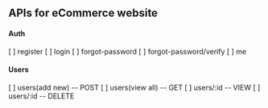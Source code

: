 ## APIs for eCommerce website

#### Auth
[ ] register 
[ ] login
[ ] forgot-password
[ ] forgot-password/verify
[ ] me


#### Users
[ ] users(add new) -- POST
[ ] users(view all) -- GET
[ ] users/:id -- VIEW
[ ] users/:id -- DELETE